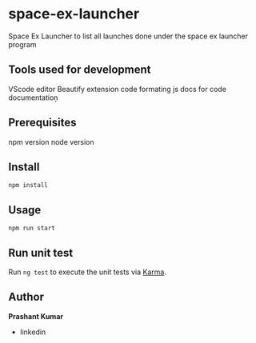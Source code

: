 # space-ex-launcher

Space Ex Launcher to list all launches done under the space ex launcher program

## Tools used for development

VScode editor
Beautify extension code formating
js docs for code documentation̦

## Prerequisites

npm version
node version

## Install

```
npm install
```

## Usage

```
npm run start

```

## Run unit test

Run `ng test` to execute the unit tests via [Karma](https://karma-runner.github.io).

## Author

**Prashant Kumar**

- linkedin

